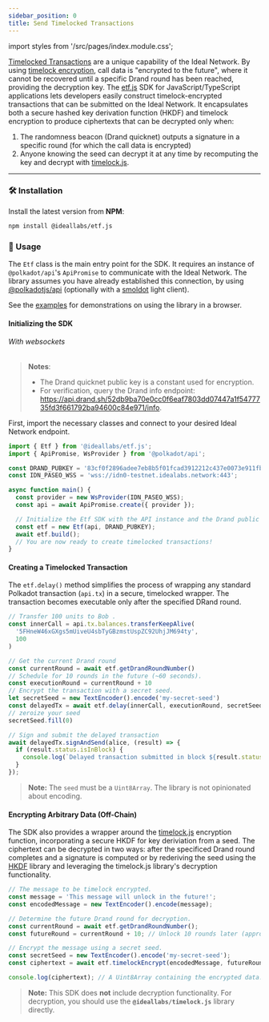```yaml
---
sidebar_position: 0
title: Send Timelocked Transactions
---
```


import styles from '/src/pages/index.module.css';

[Timelocked Transactions](#) are a unique capability of the Ideal Network. By using [timelock encryption](#), call data is "encrypted to the future", where it cannot be recovered until a specific Drand round has been reached, providing the decryption key. The [etf.js](https://github.com/ideal-lab5/etf.js) SDK for JavaScript/TypeScript applications lets developers easily construct timelock-encrypted transactions that can be submitted on the Ideal Network. It encapsulates both a secure hashed key derivation function (HKDF) and timelock encryption to produce ciphertexts that can be decrypted only when:

1) The randomness beacon (Drand quicknet) outputs a signature in a specific round (for which the call data is encrypted)
2) Anyone knowing the seed can decrypt it at any time by recomputing the key and decrypt with [timelock.js](https://www.npmjs.com/package/@ideallabs/timelock.js).

-----

### 🛠️ Installation

Install the latest version from **NPM**:

```bash
npm install @ideallabs/etf.js
```

### 📖 Usage

The `Etf` class is the main entry point for the SDK. It requires an instance of `@polkadot/api`'s `ApiPromise` to communicate with the Ideal Network. The library assumes you have already established this connection, by using [@polkadotjs/api](https://github.com/polkadot-js/api) (optionally with a [smoldot](https://github.com/smol-dot/smoldot) light client).

See the [examples](../guides_and_tutorials/timelocked_txs.md) for demonstrations on using the library in a browser.

#### Initializing the SDK

###### With websockets
> **Notes**:  
>- The Drand quicknet public key is a constant used for encryption.
>- For verification, query the Drand info endpoint: https://api.drand.sh/52db9ba70e0cc0f6eaf7803dd07447a1f5477735fd3f661792ba94600c84e971/info.

First, import the necessary classes and connect to your desired Ideal Network endpoint.

```javascript
import { Etf } from '@ideallabs/etf.js';
import { ApiPromise, WsProvider } from '@polkadot/api';

const DRAND_PUBKEY = '83cf0f2896adee7eb8b5f01fcad3912212c437e0073e911fb90022d3e760183c8c4b450b6a0a6c3ac6a5776a2d1064510d1fec758c921cc22b0e17e63aaf4bcb5ed66304de9cf809bd274ca73bab4af5a6e9c76a4bc09e76eae8991ef5ece45a';
const IDN_PASEO_WSS = 'wss://idn0-testnet.idealabs.network:443';

async function main() {
  const provider = new WsProvider(IDN_PASEO_WSS);
  const api = await ApiPromise.create({ provider });

  // Initialize the Etf SDK with the API instance and the Drand public key.
  const etf = new Etf(api, DRAND_PUBKEY);
  await etf.build();
  // You are now ready to create timelocked transactions!
}
```

#### Creating a Timelocked Transaction

The `etf.delay()` method simplifies the process of wrapping any standard Polkadot transaction (`api.tx`) in a secure, timelocked wrapper. The transaction becomes executable only after the specified DRand round.

```javascript
// Transfer 100 units to Bob .
const innerCall = api.tx.balances.transferKeepAlive(
  '5FHneW46xGXgs5mUiveU4sbTyGBzmstUspZC92UhjJM694ty',
  100
)

// Get the current Drand round
const currentRound = await etf.getDrandRoundNumber()
// Schedule for 10 rounds in the future (~60 seconds).
const executionRound = currentRound + 10
// Encrypt the transaction with a secret seed.
let secretSeed = new TextEncoder().encode('my-secret-seed')
const delayedTx = await etf.delay(innerCall, executionRound, secretSeed)
// zeroize your seed
secretSeed.fill(0)

// Sign and submit the delayed transaction
await delayedTx.signAndSend(alice, (result) => {
  if (result.status.isInBlock) {
    console.log(`Delayed transaction submitted in block ${result.status.asInBlock}`);
  }
});
```

> **Note:** The `seed` must be a `Uint8Array`. The library is not opinionated about encoding.

#### Encrypting Arbitrary Data (Off-Chain)

The SDK also provides a wrapper around the [timelock.js](https://www.npmjs.com/package/@ideallabs/timelock.js) encryption function, incorporating a secure HKDF for key deriviation from a seed. The ciphertext can be decrypted in two ways: after the specificed Drand round completes and a signature is computed or by rederiving the seed using the [HKDF](https://www.npmjs.com/package/js-crypto-hkdf) library and leveraging the timelock.js library's decryption functionality.

```javascript
// The message to be timelock encrypted.
const message = 'This message will unlock in the future!';
const encodedMessage = new TextEncoder().encode(message);

// Determine the future Drand round for decryption.
const currentRound = await etf.getDrandRoundNumber();
const futureRound = currentRound + 10; // Unlock 10 rounds later (approx. 1 minute).

// Encrypt the message using a secret seed.
const secretSeed = new TextEncoder().encode('my-secret-seed');
const ciphertext = await etf.timelockEncrypt(encodedMessage, futureRound, secretSeed);

console.log(ciphertext); // A Uint8Array containing the encrypted data.
```

> **Note:** This SDK does **not** include decryption functionality. For decryption, you should use the **`@ideallabs/timelock.js`** library directly.

